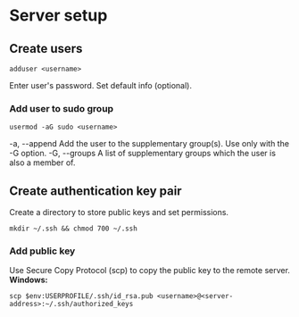 # Server setup

## Create users

```
adduser <username>
```
Enter user's password.
Set default info (optional).

### Add user to sudo group

```
usermod -aG sudo <username>
```
-a, --append
Add the user to the supplementary group(s). Use only with the -G option.
-G, --groups
A list of supplementary groups which the user is also a member of.

## Create authentication key pair
Create a directory to store public keys and set permissions.
```
mkdir ~/.ssh && chmod 700 ~/.ssh
```
### Add public key
Use Secure Copy Protocol (scp) to copy the public key to the remote server.
**Windows:**
```
scp $env:USERPROFILE/.ssh/id_rsa.pub <username>@<server-address>:~/.ssh/authorized_keys
```

